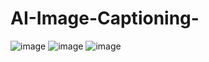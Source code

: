 # AI-Image-Captioning-
![image](https://user-images.githubusercontent.com/43131080/127923519-ae0f85e9-55da-4911-9d06-45413c7489ac.png)
![image](https://user-images.githubusercontent.com/43131080/127923582-48876c69-b8ba-40ea-8eb4-bc90cce14b51.png)
![image](https://user-images.githubusercontent.com/43131080/127923767-7cc3d623-6405-4a6b-8f8d-20ce63ee6995.png)
